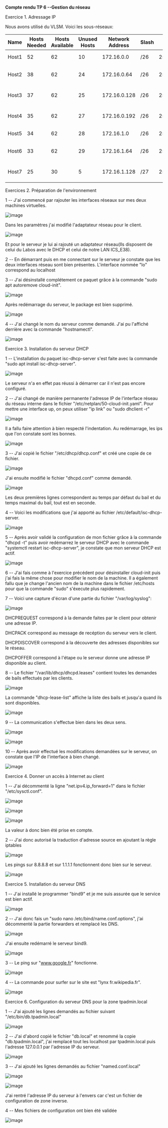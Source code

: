 **Compte rendu TP 6 --Gestion du réseau**

Exercice 1. Adressage IP

Nous avons utilisé du VLSM. Voici les sous-réseaux:

| Name  | Hosts Needed | Hosts Available | Unused Hosts | Network Address | Slash | Mask            | Usable Range                | Broadcast    |
|-------|--------------|-----------------|--------------|-----------------|-------|-----------------|-----------------------------|--------------|
| Host1 | 52           | 62              | 10           | 172.16.0.0      | /26   | 255.255.255.192 | 172.16.0.1 - 172.16.0.62    | 172.16.0.63  |
| Host2 | 38           | 62              | 24           | 172.16.0.64     | /26   | 255.255.255.192 | 172.16.0.65 - 172.16.0.126  | 172.16.0.127 |
| Host3 | 37           | 62              | 25           | 172.16.0.128    | /26   | 255.255.255.192 | 172.16.0.129 - 172.16.0.190 | 172.16.0.191 |
| Host4 | 35           | 62              | 27           | 172.16.0.192    | /26   | 255.255.255.192 | 172.16.0.193 - 172.16.0.254 | 172.16.0.255 |
| Host5 | 34           | 62              | 28           | 172.16.1.0      | /26   | 255.255.255.192 | 172.16.1.1 - 172.16.1.62    | 172.16.1.63  |
| Host6 | 33           | 62              | 29           | 172.16.1.64     | /26   | 255.255.255.192 | 172.16.1.65 - 172.16.1.126  | 172.16.1.127 |
| Host7 | 25           | 30              | 5            | 172.16.1.128    | /27   | 255.255.255.224 | 172.16.1.129 - 172.16.1.158 | 172.16.1.159 |

Exercices 2. Préparation de l'environnement

1 -- J'ai commencé par rajouter les interfaces réseaux sur mes deux machines virtuelles.

![image](https://user-images.githubusercontent.com/104362418/193020186-2ff38e05-2418-4f5a-a247-b033b57f8365.png)

Dans les paramètres j'ai modifié l'adaptateur réseau pour le client.

![image](https://user-images.githubusercontent.com/104362418/193020402-b448c377-5128-43c2-96e0-c86ba6b75c90.png)

Et pour le serveur je lui ai rajouté un adaptateur réseau(Ils disposent de celui du Labos avec le DHCP et celui de notre LAN ICS_E38).

2 -- En démarrant puis en me connectant sur le serveur je constate que les deux interfaces réseau sont bien présentes. L'interface nommée "lo" correspond au localhost

3 -- J'ai désinstallé complétement ce paquet grâce à la commande "sudo apt autoremove cloud-init".

![image](https://user-images.githubusercontent.com/104362418/193023039-5aa6ff6b-e36e-44f9-a152-c3fbcc75d686.png)

Après redémarrage du serveur, le package est bien supprimé.

![image](https://user-images.githubusercontent.com/104362418/193023517-c8f61023-d01a-447e-8b7d-eb3d93e6a6b8.png)

4 -- J'ai changé le nom du serveur comme demandé. J'ai pu l'affiché derrière avec la commande "hostnamectl".

![image](https://user-images.githubusercontent.com/104362418/193024741-f89aa36d-91f4-4877-adcf-88bff329097f.png)

Exercice 3. Installation du serveur DHCP

1 -- L'installation du paquet isc-dhcp-server s'est faite avec la commande "sudo apt install isc-dhcp-server".

![image](https://user-images.githubusercontent.com/104362418/193025455-8ed6803b-e520-4742-8008-4749b77214dd.png)

Le serveur n'a en effet pas réussi à démarrer car il n'est pas encore configuré.

2 -- J'ai changé de manière permanente l'adresse IP de l'interface réseau du réseau interne dans le fichier "/etc/netplan/50-cloud-init.yaml". Pour mettre une interface up, on peux utiliser "ip link" ou "sudo dhclient -r"

![image](https://user-images.githubusercontent.com/104362418/193031621-2ece2596-3f61-44ac-8b8e-ec16e7753426.png)

Il a fallu faire attention à bien respecté l'indentation.
Au redémarrage, les ips que l'on constate sont les bonnes.

![image](https://user-images.githubusercontent.com/104362418/193032096-af4a4f74-4d31-4b67-bc8f-3fd613992e87.png)

3 -- J'ai copié le fichier "/etc/dhcp/dhcp.conf" et créé une copie de ce fichier. 

![image](https://user-images.githubusercontent.com/104362418/193033555-4dd9897f-dc31-4a22-949d-c7c933a314ec.png)

J'ai ensuite modifié le fichier "dhcpd.conf" comme demandé.

![image](https://user-images.githubusercontent.com/104362418/193036271-9deb267c-fc09-4faa-b493-b4eafd4364e8.png)

Les deux premières lignes correspondent au temps par défaut du bail et du temps maximal du bail, tout est en seconde.

4 -- Voici les modifications que j'ai apporté au fichier /etc/default/isc-dhcp-server.

![image](https://user-images.githubusercontent.com/104362418/193037699-38f50db8-a7bd-4e8e-84f6-2b58dbdc3229.png)

5 -- Après avoir validé la configuration de mon fichier grâce à la commande "dhcpd -t" puis avoir redémarrez le serveur DHCP avec le commande "systemctl restart isc-dhcp-server", je constate que mon serveur DHCP est actif.

![image](https://user-images.githubusercontent.com/104362418/193038165-93c41908-c621-4c88-b887-a64acbee3573.png)

6 -- J'ai fais comme à l'exercice précédent pour désinstaller cloud-init puis j'ai fais la même chose pour modifier le nom de la machine. Il a également fallu que je change l'ancien nom de la machine dans le fichier /etc/hosts pour que la commande "sudo" s'éxecute plus rapidement.

7 -- Voici une capture d'écran d'une partie du fichier "/var/log/syslog":

![image](https://user-images.githubusercontent.com/104362418/193048080-8cd2fea2-15d9-4d15-8d67-b82dcf32841c.png)

DHCPREQUEST correspond à la demande faites par le client pour obtenir une adresse IP.

DHCPACK correspond au message de recéption du serveur vers le client.

DHCPDISCOVER correspond à la découverte des adresses disponibles sur le réseau.

DHCPOFFER correspond à l'étape ou le serveur donne une adresse IP disponible au client.

8 -- Le fichier "/var/lib/dhcp/dhcpd.leases" contient toutes les demandes de bails effectués par les clients.

![image](https://user-images.githubusercontent.com/104362418/193049826-4ddf59c7-608c-436b-b4d5-96a88fc2de91.png)

La commande "dhcp-lease-list" affiche la liste des bails et jusqu'a quand ils sont disponibles.

![image](https://user-images.githubusercontent.com/104362418/193050255-99576b00-3e51-442d-b479-86be3b3d3b0e.png)

9 -- La communication s'effectue bien dans les deux sens.

![image](https://user-images.githubusercontent.com/104362418/193050485-63cef397-c93d-4b5d-8602-2c8eadb5ca7b.png)

![image](https://user-images.githubusercontent.com/104362418/193050619-262ac29f-ad01-44e0-972b-0079039a47c7.png)

10 -- Après avoir effectué les modifications demandées sur le serveur, on constate que l'IP de l'interface à bien changé.

![image](https://user-images.githubusercontent.com/104362418/193056906-5162bc3f-f84d-4d29-aaf3-bc24d394b5c2.png)

Exercice 4. Donner un accès à Internet au client

1 -- J'ai décommenté la ligne "net.ipv4.ip_forward=1" dans le fichier "/etc/sysctl.conf".

![image](https://user-images.githubusercontent.com/104362418/193058516-4bf2ef8f-b038-4f6a-8eb2-29a52d966b7e.png)

![image](https://user-images.githubusercontent.com/104362418/193058585-9cea9e3f-ba0c-40d5-b434-30f0c2be0a6d.png)

![image](https://user-images.githubusercontent.com/104362418/193058647-3f19ea6e-923f-4a5c-81dc-b6e6cff07557.png)

La valeur à donc bien été prise en compte.

2 -- J'ai donc autorisé la traduction d'adresse source en ajoutant la règle iptables

![image](https://user-images.githubusercontent.com/104362418/193526559-fa3e20dc-b9be-493f-a400-ab4caf8aef3b.png)

Les pings sur 8.8.8.8 et sur 1.1.1.1 fonctionnent donc bien sur le serveur.

![image](https://user-images.githubusercontent.com/104362418/193526733-be0fe349-7bd9-45c5-9e99-8dade325d30a.png)

Exercice 5. Installation du serveur DNS

1 -- J'ai installé le programmer "bind9" et je me suis assurée que le service est bien actif.

![image](https://user-images.githubusercontent.com/104362418/193530632-5076efe1-adf6-4cc8-acd9-ef2edeb6efb0.png)

2 -- J'ai donc fais un "sudo nano /etc/bind/name.conf.options", j'ai décommenté la partie forwarders et remplacé les DNS.

![image](https://user-images.githubusercontent.com/104362418/193531339-b9760df5-64b4-41d1-ab70-bcf3f73f7954.png)

J'ai ensuite redémarré le serveur bind9.

![image](https://user-images.githubusercontent.com/104362418/193531910-c87a50d2-4e11-4487-b038-f4dd8c65e1c9.png)

3 -- Le ping sur "www.google.fr" fonctionne.

![image](https://user-images.githubusercontent.com/104362418/193533016-ef0d0f73-dc4b-449e-b344-89de6f80f4ee.png)

4 -- La commande pour surfer sur le site est "lynx fr.wikipedia.fr".

![image](https://user-images.githubusercontent.com/104362418/193534215-e422e26b-7aa3-444b-ab3c-9129fca4f576.png)

Exercice 6. Configuration du serveur DNS pour la zone tpadmin.local

1 -- J'ai ajouté les lignes demandés au fichier suivant "/etc/bin/db.tpadmin.local"

![image](https://user-images.githubusercontent.com/104362418/193535382-140dc08e-a2d2-4c75-9a02-daec844f95e5.png)

2 -- J'ai d'abord copié le fichier "db.local" et renommé la copie "db.tpadmin.local", j'ai remplacé tout les localhost par tpadmin.local puis l'adresse 127.0.0.1 par l'adresse IP du serveur.

![image](https://user-images.githubusercontent.com/104362418/193537151-5272bbe7-bdf6-4196-af01-4f9f6c5220b1.png)

3 -- J'ai ajouté les lignes demandés au fichier "named.conf.local"

![image](https://user-images.githubusercontent.com/104362418/193537626-4e9e68c5-51f4-4659-9f5e-559e11998572.png)

![image](https://user-images.githubusercontent.com/104362418/193539655-6309ee03-3604-4ead-ac09-4bcae089849e.png)

J'ai rentré l'adresse IP du serveur à l'envers car c'est un fichier de configuration de zone inverse.

4 -- Mes fichiers de configuration ont bien été validée

![image](https://user-images.githubusercontent.com/104362418/193540381-6b5713f1-9639-4120-b646-5f3fdf0d975c.png)

